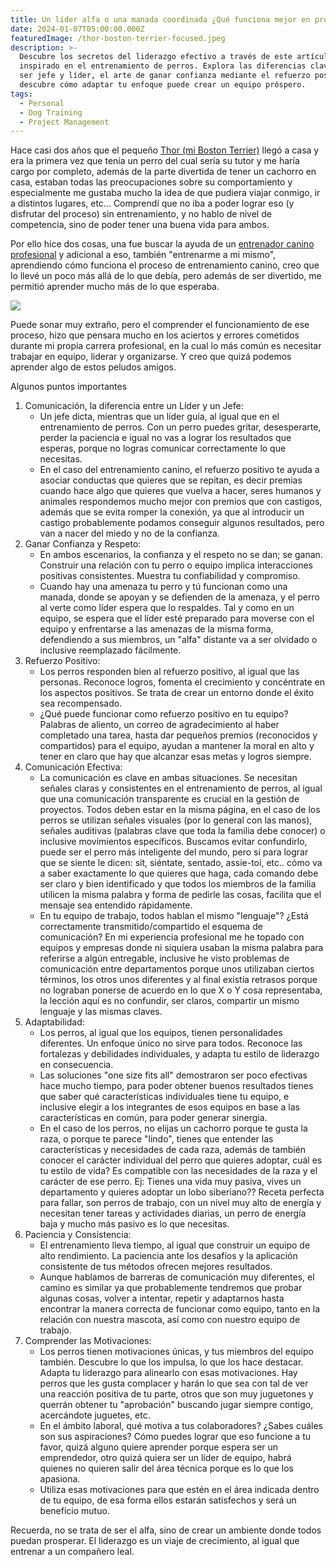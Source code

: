 ```yaml
---
title: Un líder alfa o una manada coordinada ¿Qué funciona mejor en proyectos?
date: 2024-01-07T05:00:00.000Z
featuredImage: /thor-boston-terrier-focused.jpeg
description: >-
  Descubre los secretos del liderazgo efectivo a través de este artículo,
  inspirado en el entrenamiento de perros. Explora las diferencias clave entre
  ser jefe y líder, el arte de ganar confianza mediante el refuerzo positivo y
  descubre cómo adaptar tu enfoque puede crear un equipo próspero.
tags:
  - Personal
  - Dog Training
  - Project Management
---
```


Hace casi dos años que el pequeño [Thor (mi Boston Terrier)](https://www.instagram.com/thor.wanda.bostonterrier/ "Thor & Wanda, Instagram") llegó a casa y era la primera vez que tenía un perro del cual sería su tutor y me haría cargo por completo, además de la parte divertida de tener un cachorro en casa, estaban todas las preocupaciones sobre su comportamiento y especialmente me gustaba mucho la idea de que pudiera viajar conmigo, ir a distintos lugares, etc... Comprendí que no iba a poder lograr eso (y disfrutar del proceso) sin entrenamiento, y no hablo de nivel de competencia, sino de poder tener una buena vida para ambos.

Por ello hice dos cosas, una fue buscar la ayuda de un [entrenador canino profesional](https://www.instagram.com/diegocan_club/ "Diego Sotomayor, Entrenador Canino") y adicional a eso, también "entrenarme a mi mismo", aprendiendo cómo funciona el proceso de entrenamiento canino, creo que lo llevé un poco más allá de lo que debía, pero además de ser divertido, me permitió aprender mucho más de lo que esperaba.

![](/images/ivan-campana-will-atherton-certificate.png)

Puede sonar muy extraño, pero el comprender el funcionamiento de ese proceso, hizo que pensara mucho en los aciertos y errores cometidos durante mi propia carrera profesional, en la cual lo más común es necesitar trabajar en equipo, liderar y organizarse.  Y creo que quizá podemos aprender algo de estos peludos amigos.

Algunos puntos importantes

1. Comunicación, la diferencia entre un Líder y un Jefe:
   * Un jefe dicta, mientras que un líder guía, al igual que en el entrenamiento de perros.  Con un perro puedes gritar, desesperarte, perder la paciencia e igual no vas a lograr los resultados que esperas, porque no logras comunicar correctamente lo que necesitas.
   * En el caso del entrenamiento canino, el refuerzo positivo te ayuda a asociar conductas que quieres que se repitan, es decir premias cuando hace algo que quieres que vuelva a hacer, seres humanos y animales respondemos mucho mejor con premios que con castigos, además que se evita romper la conexión, ya que al introducir un castigo probablemente podamos conseguir algunos resultados, pero van a nacer del miedo y no de la confianza.
2. Ganar Confianza y Respeto:
   * En ambos escenarios, la confianza y el respeto no se dan; se ganan. Construir una relación con tu perro o equipo implica interacciones positivas consistentes. Muestra tu confiabilidad y compromiso.
   * Cuando hay una amenaza tu perro y tú funcionan como una manada, donde se apoyan y se defienden de la amenaza, y el perro al verte como líder espera que lo respaldes.  Tal y como en un equipo, se espera que el líder esté preparado para moverse con el equipo y enfrentarse a las amenazas de la misma forma, defendiendo a sus miembros, un "alfa" distante va a ser olvidado o inclusive reemplazado fácilmente.
3. Refuerzo Positivo:
   * Los perros responden bien al refuerzo positivo, al igual que las personas. Reconoce logros, fomenta el crecimiento y concéntrate en los aspectos positivos. Se trata de crear un entorno donde el éxito sea recompensado.
   * ¿Qué puede funcionar como refuerzo positivo en tu equipo?  Palabras de aliento, un correo de agradecimiento al haber completado una tarea, hasta dar pequeños premios (reconocidos y compartidos) para el equipo, ayudan a mantener la moral en alto y tener en claro que hay que alcanzar esas metas y logros siempre.
4. Comunicación Efectiva:
   * La comunicación es clave en ambas situaciones. Se necesitan señales claras y consistentes en el entrenamiento de perros, al igual que una comunicación transparente es crucial en la gestión de proyectos. Todos deben estar en la misma página, en el caso de los perros se utilizan señales visuales (por lo general con las manos), señales auditivas (palabras clave que toda la familia debe conocer) o inclusive movimientos específicos.  Buscamos evitar confundirlo, puede ser el perro más inteligente del mundo, pero si para lograr que se siente le dicen: sit, siéntate, sentado, assie-toi, etc.. cómo va a saber exactamente lo que quieres que haga, cada comando debe ser claro y bien identificado y que todos los miembros de la familia utilicen la misma palabra y forma de pedirle las cosas, facilita que el mensaje sea entendido rápidamente.
   * En tu equipo de trabajo, todos hablan el mismo "lenguaje"? ¿Está correctamente transmitido/compartido el esquema de comunicación? En mi experiencia profesional me he topado con equipos y empresas donde ni siquiera usaban la misma palabra para referirse a algún entregable, inclusive he visto problemas de comunicación entre departamentos porque unos utilizaban ciertos términos, los otros unos diferentes y al final existía retrasos porque no lograban ponerse de acuerdo en lo que X o Y cosa representaba, la lección aquí es no confundir, ser claros, compartir un mismo lenguaje y las mismas claves.
5. Adaptabilidad:
   * Los perros, al igual que los equipos, tienen personalidades diferentes. Un enfoque único no sirve para todos. Reconoce las fortalezas y debilidades individuales, y adapta tu estilo de liderazgo en consecuencia.
   * Las soluciones "one size fits all" demostraron ser poco efectivas hace mucho tiempo, para poder obtener buenos resultados tienes que saber qué características individuales tiene tu equipo, e inclusive elegir a los integrantes de esos equipos en base a las características en común, para poder generar sinergia.
   * En el caso de los perros, no elijas un cachorro porque te gusta la raza, o porque te parece "lindo", tienes que entender las características y necesidades de cada raza, además de también conocer el carácter individual del perro que quieres adoptar,  cuál es tu estilo de vida? Es compatible con las necesidades de la raza y el carácter de ese perro.  Ej: Tienes una vida muy pasiva, vives un departamento y quieres adoptar un lobo siberiano?? Receta perfecta para fallar, son perros de trabajo, con un nivel muy alto de energía y necesitan tener tareas y actividades diarias, un perro de energía baja y mucho más pasivo es lo que necesitas.
6. Paciencia y Consistencia:
   * El entrenamiento lleva tiempo, al igual que construir un equipo de alto rendimiento. La paciencia ante los desafíos y la aplicación consistente de tus métodos ofrecen mejores resultados.
   * Aunque hablamos de barreras de comunicación muy diferentes, el camino es similar ya que probablemente tendremos que probar algunas cosas, volver a intentar, repetir y adaptarnos hasta encontrar la manera correcta de funcionar como equipo, tanto en la relación con nuestra mascota, así como con nuestro equipo de trabajo.
7. Comprender las Motivaciones:
   * Los perros tienen motivaciones únicas, y tus miembros del equipo también. Descubre lo que los impulsa, lo que los hace destacar. Adapta tu liderazgo para alinearlo con esas motivaciones.  Hay perros que les gusta complacer y harán lo que sea con tal de ver una reacción positiva de tu parte, otros que son muy juguetones y querrán obtener tu "aprobación" buscando jugar siempre contigo, acercándote juguetes, etc.
   * En el ámbito laboral, qué motiva a tus colaboradores? ¿Sabes cuáles son sus aspiraciones? Cómo puedes lograr que eso funcione a tu favor, quizá alguno quiere aprender porque espera ser un emprendedor, otro quizá quiera ser un líder de equipo, habrá quienes no quieren salir del área técnica porque es lo que los apasiona.
   * Utiliza esas motivaciones para que estén en el área indicada dentro de tu equipo, de esa forma ellos estarán satisfechos y será un beneficio mutuo.

Recuerda, no se trata de ser el alfa, sino de crear un ambiente donde todos puedan prosperar. El liderazgo es un viaje de crecimiento, al igual que entrenar a un compañero leal.
